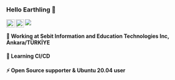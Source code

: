 ### Hello Earthling 👋
<a href="https://twitter.com/ilkerkara_">
  <img align="left" alt="İlker Kara's Twitter Profile" width="22px" src="https://raw.githubusercontent.com/peterthehan/peterthehan/master/assets/twitter.svg" />
</a>
<a href="https://www.linkedin.com/in/ilker-kara/">
  <img align="left" alt="İlker's LinkedIn Profile" width="22px" src="https://raw.githubusercontent.com/peterthehan/peterthehan/master/assets/linkedin.svg" />
</a>

![](https://visitor-badge.glitch.me/badge?page_id=karailker.karailker)
<br />

#### 🔭 Working at **Sebit Information and Education Technologies Inc, Ankara/TÜRKİYE**
#### 🌱 Learning **CI/CD**
#### ⚡ Open Source supporter & Ubuntu 20.04 user

<!--
**karailker/karailker** is a ✨ _special_ ✨ repository because its `README.md` (this file) appears on your GitHub profile.

Here are some ideas to get you started:

- 🔭 I’m currently working on ...
- 🌱 I’m currently learning ...
- 👯 I’m looking to collaborate on ...
- 🤔 I’m looking for help with ...
- 💬 Ask me about ...
- 📫 How to reach me: ...
- 😄 Pronouns: ...
- ⚡ Fun fact: ...
-->
